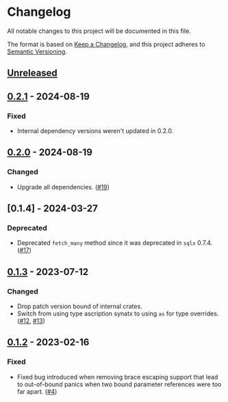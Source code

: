 # Changelog

All notable changes to this project will be documented in this file.

The format is based on [Keep a Changelog](https://keepachangelog.com/en/1.0.0/),
and this project adheres to [Semantic Versioning](https://semver.org/spec/v2.0.0.html).

## [Unreleased]


## [0.2.1] - 2024-08-19

### Fixed
- Internal dependency versions weren't updated in 0.2.0.


## [0.2.0] - 2024-08-19

### Changed
- Upgrade all dependencies. ([#19](https://github.com/kyrias/sqlx-conditional-queries/pull/19))


## [0.1.4] - 2024-03-27

### Deprecated

- Deprecated `fetch_many` method since it was deprecated in `sqlx` 0.7.4. ([#17](https://github.com/kyrias/sqlx-conditional-queries/pull/17))


## [0.1.3] - 2023-07-12

### Changed

- Drop patch version bound of internal crates.
- Switch from using type ascription synatx to using `as` for type overrides. ([#12](https://github.com/kyrias/sqlx-conditional-queries/issues/12), [#13](https://github.com/kyrias/sqlx-conditional-queries/issues/13))


## [0.1.2] - 2023-02-16

### Fixed

- Fixed bug introduced when removing brace escaping support that lead to out-of-bound panics when two bound parameter references were too far apart. ([#4](https://github.com/kyrias/sqlx-conditional-queries/issues/4))


[Unreleased]: https://github.com/kyrias/sqlx-conditional-queries/compare/0.2.1...main
[0.2.1]: https://github.com/kyrias/sqlx-conditional-queries/compare/0.2.0...0.2.1
[0.2.0]: https://github.com/kyrias/sqlx-conditional-queries/compare/0.1.4...0.2.0
[0.1.3]: https://github.com/kyrias/sqlx-conditional-queries/compare/0.1.3...0.1.4
[0.1.3]: https://github.com/kyrias/sqlx-conditional-queries/compare/0.1.2...0.1.3
[0.1.2]: https://github.com/kyrias/sqlx-conditional-queries/compare/0.1.1...0.1.2
